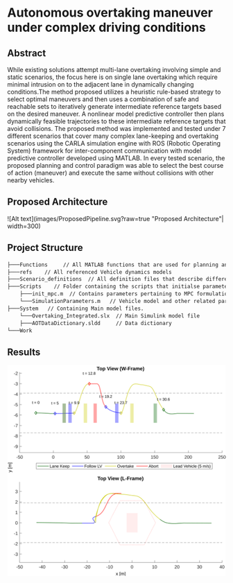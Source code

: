 # Autonomous overtaking maneuver under complex driving conditions

## Abstract
While existing solutions attempt multi-lane overtaking involving simple and
static scenarios, the focus here is on single lane overtaking which require minimal intrusion
on to the adjacent lane in dynamically changing conditions.The method proposed utilizes
a heuristic rule-based strategy to select optimal maneuvers and then uses a combination of
safe and reachable sets to iteratively generate intermediate reference targets based on the
desired maneuver. A nonlinear model predictive controller then plans dynamically feasible
trajectories to these intermediate reference targets that avoid collisions. The proposed
method was implemented and tested under 7 different scenarios that cover many complex
lane-keeping and overtaking scenarios using the CARLA simulation engine with ROS
(Robotic Operating System) framework for inter-component communication with model
predictive controller developed using MATLAB. In every tested scenario, the proposed
planning and control paradigm was able to select the best course of action (maneuver)
and execute the same without collisions with other nearby vehicles.

## Proposed Architecture
 ![Alt text](images/ProposedPipeline.svg?raw=true "Proposed Architecture"| width=300) 

## Project Structure
```bash
├───Functions     // All MATLAB functions that are used for planning and control scheme 
├───refs    // All referenced Vehicle dynamics models
├───Scenario_definitions  // All definition files that describe different overtaking scenarios, postions of other actors, lane configurations etc.
├───Scripts    // Folder containing the scripts that initialse parameters and necessary structures in the base workspace.
    ├───init_mpc.m  // Contains parameters pertaining to MPC formulation. 
    └───SimulationParameters.m   // Vehicle model and other related parameters
├───System   // Containing Main model files.
    └───Overtaking_Integrated.slx  // Main Simulink model file
    ├───AOTDataDictionary.sldd     // Data dictionary
└───Work
```   



## Results
 ![Alt text](results/Abort_TopView.svg?raw=true "Title") 


